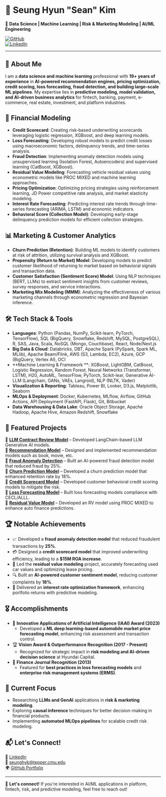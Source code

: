 # 👋 Seung Hyun "Sean" Kim  
🚀 **Data Science | Machine Learning | Risk & Marketing Modeling | AI/ML Engineering**  

[![GitHub](https://img.shields.io/badge/GitHub-seankim0-black?style=flat-square&logo=github)](https://github.com/seankim0)  
[![LinkedIn](https://img.shields.io/badge/LinkedIn-SeanKim-blue?style=flat-square&logo=linkedin)](https://www.linkedin.com/in/sean-seunghyun-kim/)  

---
## 🔹 About Me  
I am a **data science and machine learning** professional with **19+ years of experience** in **AI-powered recommendation engines, pricing optimization, credit scoring, loss forecasting, fraud detection, and building large-scale ML pipelines**. My expertise lies in **predictive modeling, model validation, and AI-driven business analytics** for fintech, banking, payment, e-commerce, real estate, investment, and platform industries.

## 🏦 Financial Modeling
- **Credit Scorecard**: Creating risk-based underwriting scorecards leveraging logistic regression, XGBoost, and deep learning models.
- **Loss Forecasting**: Developing robust models to predict credit losses using macroeconomic factors, delinquency trends, and time-series analysis.
- **Fraud Detection**: Implementing anomaly detection models using unsupervised learning (Isolation Forest, Autoencoders) and supervised learning (CatBoost, XGBoost).
- **Residual Value Modeling**: Forecasting vehicle residual values using econometric models like PROC MIXED and machine learning approaches.
- **Pricing Optimization**: Optimizing pricing strategies using reinforcement learning, JD Power competitive rate analysis, and market elasticity modeling.
- **Interest Rate Forecasting**: Predicting interest rate trends through time-series forecasting (ARIMA, LSTM) and economic indicators.
- **Behavioral Score (Collection Model)**: Developing early-stage delinquency prediction models for efficient collection strategies.

## 📊 Marketing & Customer Analytics
- **Churn Prediction (Retention)**: Building ML models to identify customers at risk of attrition, utilizing survival analysis and XGBoost.
- **Propensity (Return to Market) Model**: Developing models to predict customer likelihood of returning to market based on behavioral signals and transaction data.
- **Customer Satisfaction (Sentiment Score) Model**: Using NLP techniques (BERT, LLMs) to extract sentiment insights from customer reviews, survey responses, and service interactions.
- **Marketing Mix Modeling (MMM)**: Analyzing the effectiveness of various marketing channels through econometric regression and Bayesian inference.

## 🛠 Tech Stack & Tools
- **Languages**: Python (Pandas, NumPy, Scikit-learn, PyTorch, TensorFlow), SQL (BigQuery, Snowflake, Redshift, MySQL, PostgreSQL), R, SAS, Java, Scala, NoSQL (Mongo, Couchbase), React, Node/Next.js
- **Big Data & Cloud**: Databricks, DBT, Apache Spark (PySpark, Spark ML, MLlib), Apache Beam/Flink, AWS (S3, Lambda, EC2), Azure, GCP (BigQuery, Vertex AI), OCI
- **Machine Learning & Framework **: XGBoost, LightGBM, CatBoost, Logistic Regression, Random Forest, Neural Networks (Transformer, LSTM), H20, AutoML, TensorFlow, PyTorch, Scikit-lear, Generative AI-LLM (Langchain, GANs, VAEs, Langroid), NLP (NLTK, Vader)
- **Visualization & Reporting**: Tableau, Power BI, Looker, D3.js, Matplotlib, Seaborn
- **MLOps & Deployment**: Docker, Kubernetes, MLflow, Airflow, GitHub Actions, API Deployment (FastAPI, Flask), Git, Bitbucket
- **Data Warehousing & Data Lake**: Oracle Object Storage, Apache Hadoop, Apache Hive, Amazon Redshift, Snowflake

## 🔹 Featured Projects  
📌 **[LLM Contract Review Model](https://github.com/seankim0/langchain_llm)** – Developed LangChain-based LLM Generative AI models.<br>
📌 **[Recommendation Model](https://github.com/seankim0/recommender_algorithm)** – Designed and implemented recommendation models such as book, movie, etc.<br>
📌 **[Fraud Anomaly Detection](https://github.com/seankim0/fraud_detection)** – Built an AI-powered fraud detection model that reduced fraud by 25%.<br>
📌 **[Churn Prediction Model](https://github.com/seankim0/churn_prediction)** – Developed a churn prediction model that enhanced retention rate by 18%.<br>
📌 **[Credit Scorecard Model](#)** – Developed customer behavioral credit scoring models to mitigate the risk.<br>
📌 **[Loss Forecasting Model](#)** – Built loss forecasting models compliance with CECL/ALLL.<br>
📌 **[Residual Value Model](#)** – Developed an RV model using PROC MIXED to enhance auto finance predictions.<br>

## 🏆 Notable Achievements
- 📈 Developed a **fraud anomaly detection model** that reduced fraudulent transactions by **25%**.
- 💳 Designed a **credit scorecard model** that improved underwriting efficiency, leading to a **$15M ROA increase**.
- 🚗 Led the **residual value modeling** project, accurately forecasting used car values and optimizing lease pricing.
- 🔍 Built an **AI-powered customer sentiment model**, reducing customer complaints by **18%**.
- 🏦 Delivered an **interest rate optimization framework**, enhancing portfolio returns with predictive modeling.

## 🎖 Accomplishments
- 🏅 **Innovative Applications of Artificial Intelligence (IAAI) Award (2023)**  
  - Developed a **ML deep learning-based automobile market price forecasting model**, enhancing risk assessment and transaction control.
- 🏆 **Vision Award & Outperformance Recognition (2017 - Present)**  
  - Recognized for strategic impact in **risk modeling and AI-driven decision science** at Hyundai Capital.
- 📜 **Finance Journal Recognition (2013)**  
  - Featured for **best practices in loss forecasting models** and **enterprise risk management systems (ERMS)**.

## 📌 Current Focus
- Researching **LLMs and GenAI** applications in **risk & marketing modeling**.
- Exploring **causal inference** techniques for better decision-making in financial products.
- Implementing **automated MLOps pipelines** for scalable credit risk modeling.

## 📬 Let's Connect!  
💼 [LinkedIn](https://www.linkedin.com/in/sean-seunghyun-kim/)  
📧 seunghyk@tepper.cmu.edu  
🌍 [GitHub Portfolio](https://github.com/seankim0)  

---

🚀 **Let's connect!** If you're interested in AI/ML applications in platform, fintech, risk, and predictive modeling, feel free to reach out!


